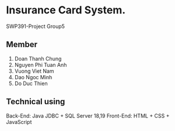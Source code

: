 # Insurance Card System.
SWP391-Project Group5

## Member
  1. Doan Thanh Chung
  2. Nguyen Phi Tuan Anh
  3. Vuong Viet Nam
  4. Dao Ngoc Minh
  5. Do Duc Thien
## Technical using
  Back-End:  Java JDBC + SQL Server 18,19
  Front-End: HTML + CSS + JavaScript

